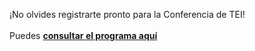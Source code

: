 ¡No olvides registrarte pronto para la Conferencia de TEI!
<br/> 
<br/> 
Puedes **[consultar el programa aquí](https://www.conftool.pro/tei2024/sessions.php)**